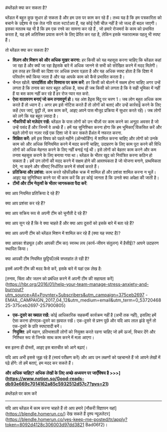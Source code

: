 #ब्लेंडले क्या कर सकता है?

ब्लेंडल में बहुत कुछ सुधार हो सकता है और हम उस पर काम कर रहे हैं। तथ्य यह है कि हम पत्रकारिता को बचाने के उद्देश्य से एक तेज़ गति वाला स्टार्टअप हैं, यह कोई ऐसी चीज़ नहीं है जो जल्द ही बदल जाएगी। इसका मतलब यह भी है कि हम एक रनवे का सामना कर रहे हैं , जो हमारे रोजमर्रा के काम को प्रभावित करता है, यह हमें अतिरिक्त प्रयास करने के लिए प्रेरित कर रहा है, लेकिन इसके नकारात्मक पहलू भी स्पष्ट हैं।

तो ब्लेंडल क्या कर सकता है?

- **विज़न और मिशन को और अधिक मुखर करना:** हर किसी को यह महसूस करना चाहिए कि ब्लेंडल कहां जा रहा है और क्यों जा रहा हैइसके बारे में अधिक जानने से सभी को संरेखित करने में मदद मिलेगी। इस तरह हर किसी का दिशा पर अधिक प्रभाव पड़ता है और यह अधिक स्पष्ट होता है कि दिशा में परिवर्तन क्यों किया जाता है और यह आपके काम को कैसे प्रभावित करता है।
- चैनल खोलें: **पारदर्शिता और विश्वास पर काम करें**: हर किसी को बोलने में सक्षम होना चाहिए अगर उन्हें लगता है कि तनाव का स्तर बहुत अधिक है, साथ ही जब किसी को लगता है कि वे सही भूमिका में नहीं हैं या बस काम नहीं कर रहे हैं हर रोज प्यार मत करो.
- **ऐसा वातावरण बनाएं जो कम तनावपूर्ण हो।** यह अंश हैइस बिंदु पर चरण 1। जब लोग बहुत अधिक काम करते हैं तो ध्यान दें। अगर हम इसे नोटिस करते हैं तो लोगों को बताएं और उन्हें कार्रवाई करने के लिए कहें (घर जाएं, छुट्टी लें, कम काम करें, आइए अपने पास मौजूद प्रक्रिया में सुधार करते रहें)। जब लोगों को लगे कि यह बहुत ज़्यादा है।
- **नौकरियों को मज़ेदार रखें:** ब्लेंडल के पास लोगों को उन चीज़ों पर काम करने का अनूठा अवसर है जो उन्हें पसंद हैं और जिनमें वे अच्छे हैं। हमें यह सुनिश्चित करना होगा कि हम भूमिकाएँ विकसित करें और बढ़ते लोगों पर नज़र रखें एक दिशा जो वे कर सकते हैंअंत में नफरत करना.
- **शिक्षित करें:** हमें इस विषय को पहले महीने (ऑनबोर्डिंग) में शामिल करना चाहिए और लोगों को उनके काम को और अधिक विनियमित करने में मदद करनी चाहिए, उदाहरण के लिए काम पूरा करने की विधि लोगों को अधिक मेहनत करने के लिए नहीं बनाई गई थी। इसे लोगों को बेहतर काम करने और कम तनाव महसूस कराने के लिए बनाया गया था। ब्लेंडल के भीतर खुद को नियंत्रित करना कठिन हो सकता है। हमें उन लोगों की मदद करने में सक्षम होने की आवश्यकता है जो योजना बनाने, प्राथमिकता देने, ना कहने और सीमाएं निर्धारित करने में संघर्ष करते हैं।
- **प्रतिक्रिया और प्रशंसा:** काम करते रहेंफीडबैक चक्र में शामिल हों और प्रशंसा शामिल करना न भूलें। आइए यह सुनिश्चित करने पर भी काम करें कि हर कोई जानता है कि उनसे क्या अपेक्षा की जाती है।
- **टीमों और टीम नेतृत्वों के भीतर जागरूकता पैदा करें**:

क्या आप नियमित प्रतिक्रिया दे रहे हैं?

क्या आप प्रशंसा कर रहे हैं?

क्या आप सक्रिय रूप से अपनी टीम को चुनौती दे रहे हैं?

क्या आप सुन रहे हैं कि वे क्या चाहते हैं और क्या आप दूसरों को इसके बारे में बता रहे हैं?

क्या आप अपनी टीम को ब्लेंडल मिशन में शामिल कर रहे हैं (क्या यह स्पष्ट है)?

क्या आपका शेड्यूल (और आपकी टीम का) स्वस्थ लय (कार्य-जीवन संतुलन) में हैसीई)? आपने उदाहरण स्थापित किया।

क्या आपकी टीम नियमित छुट्टियाँ/लंबे सप्ताहांत ले रही है?

इसमें अपनी टीम की मदद कैसे करें, इसके बारे में यहां एक लेख है:

[तनाव, चिंता और जलन को प्रबंधित करने में अपनी टीम की सहायता करें](https://hbr.org/2016/01/help-your-team-manage-stress-anxiety-and-burnout?utm_source=All+Poynter+Subscribers&utm_campaign=375ceb2697 -EMAIL_CAMPAIGN_2017_04_12&utm_medium=email&utm_term=0_5372046825-375ceb2697-257900805)

- **एक-दूसरे का ख्याल रखें:** कोई आधिकारिक सहकर्मी कार्यक्रम नहीं है (अभी तक नहीं), इसलिए हमें ऐसा करना होगाएक-दूसरे का ख़याल रखें। एक-दूसरे से प्रश्न पूछें और यदि आप लाल झंडे सुनें तो एक-दूसरे के प्रति स्पष्टवादी बनें।
- **नियुक्ति**: हमें महान, प्रतिभाशाली लोगों को नियुक्त करते रहना चाहिए जो हमें ऊर्जा, विचार देंगे और निश्चित रूप से जिनके साथ काम करने में मज़ा आएगा।

बस इतना ही दोस्तों, आइए इस बातचीत को आगे बढ़ाएं।

यदि आप अभी इससे जूझ रहे हैं (स्वयं परीक्षण करें) और आप उन लक्षणों को पहचानते हैं जो आपने लेखों में पढ़े होंगे: तो हमें बताएं, हम मदद कर सकते हैं।

**और अधिक चाहिए? अधिक लेखों के लिए अच्छे अध्ययन पर जाएँविषय है >>>](https://www.notion.so/Good-reads-db93e669c7014162a85c5932512d57c7?pvs=21)**

#ब्लेंडले पर काम करें

---

यदि आप ब्लेंडल में काम करना चाहते हैं तो आप हमारे [नौकरी विज्ञापन यहां] (https://blendle.homerun.co/) देख सकते हैं दृश्य न्यूज़लेटर](https://blendle.homerun.co/yes-keep-me-posted/tr/apply?token=8092d4128c306003d97dd3821 Bad06f2)।